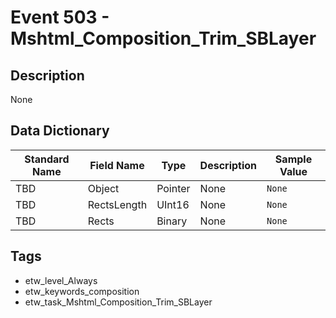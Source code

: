 # Event 503 - Mshtml_Composition_Trim_SBLayer

## Description
None

## Data Dictionary
|Standard Name|Field Name|Type|Description|Sample Value|
|---|---|---|---|---|
|TBD|Object|Pointer|None|`None`|
|TBD|RectsLength|UInt16|None|`None`|
|TBD|Rects|Binary|None|`None`|

## Tags
* etw_level_Always
* etw_keywords_composition
* etw_task_Mshtml_Composition_Trim_SBLayer